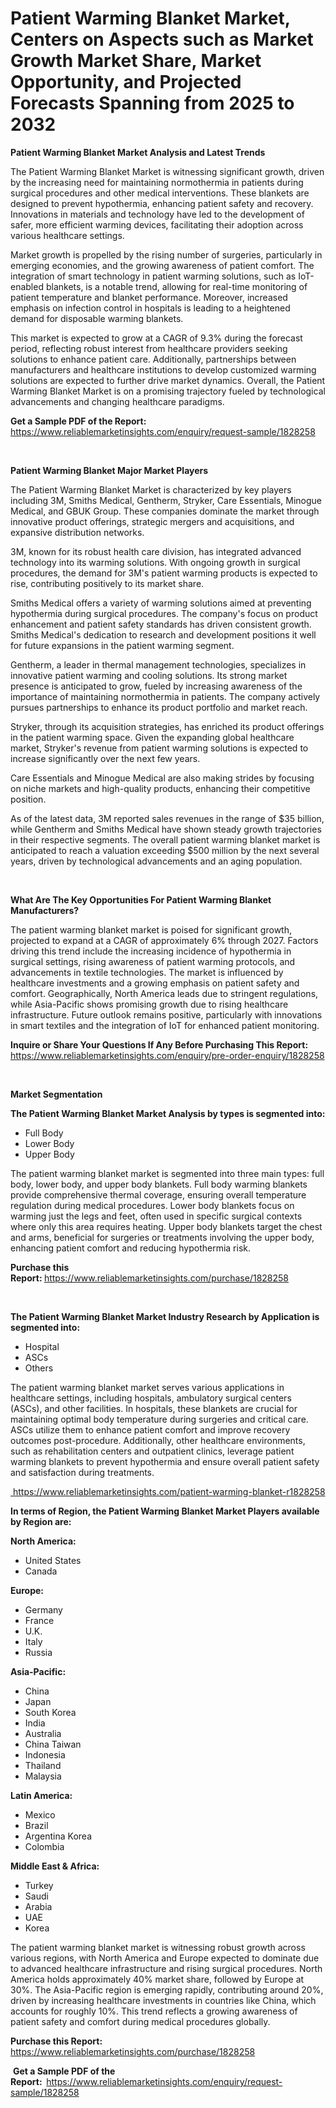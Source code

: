 <p><h1>Patient Warming Blanket Market, Centers on Aspects such as Market Growth Market Share, Market Opportunity, and Projected Forecasts Spanning from 2025 to 2032</h1></p><p><strong>Patient Warming Blanket Market Analysis and Latest Trends</strong></p>
<p><p>The Patient Warming Blanket Market is witnessing significant growth, driven by the increasing need for maintaining normothermia in patients during surgical procedures and other medical interventions. These blankets are designed to prevent hypothermia, enhancing patient safety and recovery. Innovations in materials and technology have led to the development of safer, more efficient warming devices, facilitating their adoption across various healthcare settings.</p><p>Market growth is propelled by the rising number of surgeries, particularly in emerging economies, and the growing awareness of patient comfort. The integration of smart technology in patient warming solutions, such as IoT-enabled blankets, is a notable trend, allowing for real-time monitoring of patient temperature and blanket performance. Moreover, increased emphasis on infection control in hospitals is leading to a heightened demand for disposable warming blankets.</p><p>This market is expected to grow at a CAGR of 9.3% during the forecast period, reflecting robust interest from healthcare providers seeking solutions to enhance patient care. Additionally, partnerships between manufacturers and healthcare institutions to develop customized warming solutions are expected to further drive market dynamics. Overall, the Patient Warming Blanket Market is on a promising trajectory fueled by technological advancements and changing healthcare paradigms.</p></p>
<p><strong>Get a Sample PDF of the Report:&nbsp;</strong> <a href="https://www.reliablemarketinsights.com/enquiry/request-sample/1828258?utm_campaign=2934&utm_medium=2&utm_source=Github&utm_content=ia&utm_term=13042025&utm_id=patient-warming-blanket">https://www.reliablemarketinsights.com/enquiry/request-sample/1828258</a></p>
<p>&nbsp;</p>
<p><strong>Patient Warming Blanket Major Market Players</strong></p>
<p><p>The Patient Warming Blanket Market is characterized by key players including 3M, Smiths Medical, Gentherm, Stryker, Care Essentials, Minogue Medical, and GBUK Group. These companies dominate the market through innovative product offerings, strategic mergers and acquisitions, and expansive distribution networks.</p><p>3M, known for its robust health care division, has integrated advanced technology into its warming solutions. With ongoing growth in surgical procedures, the demand for 3M's patient warming products is expected to rise, contributing positively to its market share.</p><p>Smiths Medical offers a variety of warming solutions aimed at preventing hypothermia during surgical procedures. The company's focus on product enhancement and patient safety standards has driven consistent growth. Smiths Medical's dedication to research and development positions it well for future expansions in the patient warming segment.</p><p>Gentherm, a leader in thermal management technologies, specializes in innovative patient warming and cooling solutions. Its strong market presence is anticipated to grow, fueled by increasing awareness of the importance of maintaining normothermia in patients. The company actively pursues partnerships to enhance its product portfolio and market reach.</p><p>Stryker, through its acquisition strategies, has enriched its product offerings in the patient warming space. Given the expanding global healthcare market, Stryker's revenue from patient warming solutions is expected to increase significantly over the next few years.</p><p>Care Essentials and Minogue Medical are also making strides by focusing on niche markets and high-quality products, enhancing their competitive position.</p><p>As of the latest data, 3M reported sales revenues in the range of $35 billion, while Gentherm and Smiths Medical have shown steady growth trajectories in their respective segments. The overall patient warming blanket market is anticipated to reach a valuation exceeding $500 million by the next several years, driven by technological advancements and an aging population.</p></p>
<p>&nbsp;</p>
<p><strong>What Are The Key Opportunities For Patient Warming Blanket Manufacturers?</strong></p>
<p><p>The patient warming blanket market is poised for significant growth, projected to expand at a CAGR of approximately 6% through 2027. Factors driving this trend include the increasing incidence of hypothermia in surgical settings, rising awareness of patient warming protocols, and advancements in textile technologies. The market is influenced by healthcare investments and a growing emphasis on patient safety and comfort. Geographically, North America leads due to stringent regulations, while Asia-Pacific shows promising growth due to rising healthcare infrastructure. Future outlook remains positive, particularly with innovations in smart textiles and the integration of IoT for enhanced patient monitoring.</p></p>
<p><strong>Inquire or Share Your Questions If Any Before Purchasing This Report:</strong> <a href="https://www.reliablemarketinsights.com/enquiry/pre-order-enquiry/1828258?utm_campaign=2934&utm_medium=2&utm_source=Github&utm_content=ia&utm_term=13042025&utm_id=patient-warming-blanket">https://www.reliablemarketinsights.com/enquiry/pre-order-enquiry/1828258</a></p>
<p>&nbsp;</p>
<p><strong>Market Segmentation</strong></p>
<p><strong>The Patient Warming Blanket Market Analysis by types is segmented into:</strong></p>
<p><ul><li>Full Body</li><li>Lower Body</li><li>Upper Body</li></ul></p>
<p><p>The patient warming blanket market is segmented into three main types: full body, lower body, and upper body blankets. Full body warming blankets provide comprehensive thermal coverage, ensuring overall temperature regulation during medical procedures. Lower body blankets focus on warming just the legs and feet, often used in specific surgical contexts where only this area requires heating. Upper body blankets target the chest and arms, beneficial for surgeries or treatments involving the upper body, enhancing patient comfort and reducing hypothermia risk.</p></p>
<p><strong>Purchase this Report:&nbsp;</strong><a href="https://www.reliablemarketinsights.com/purchase/1828258?utm_campaign=2934&utm_medium=2&utm_source=Github&utm_content=ia&utm_term=13042025&utm_id=patient-warming-blanket">https://www.reliablemarketinsights.com/purchase/1828258</a></p>
<p>&nbsp;</p>
<p><strong>The Patient Warming Blanket Market Industry Research by Application is segmented into:</strong></p>
<p><ul><li>Hospital</li><li>ASCs</li><li>Others</li></ul></p>
<p><p>The patient warming blanket market serves various applications in healthcare settings, including hospitals, ambulatory surgical centers (ASCs), and other facilities. In hospitals, these blankets are crucial for maintaining optimal body temperature during surgeries and critical care. ASCs utilize them to enhance patient comfort and improve recovery outcomes post-procedure. Additionally, other healthcare environments, such as rehabilitation centers and outpatient clinics, leverage patient warming blankets to prevent hypothermia and ensure overall patient safety and satisfaction during treatments.</p></p>
<p><a href="https://www.reliablemarketinsights.com/patient-warming-blanket-r1828258?utm_campaign=2934&utm_medium=2&utm_source=Github&utm_content=ia&utm_term=13042025&utm_id=patient-warming-blanket">&nbsp;https://www.reliablemarketinsights.com/patient-warming-blanket-r1828258</a></p>
<p><strong>In terms of Region, the Patient Warming Blanket Market Players available by Region are:</strong></p>
<p>
    <p> <strong> North America: </strong>
        <ul>
            <li>United States</li>
            <li>Canada</li>
        </ul>
        </p> 
    <p> <strong> Europe: </strong>
        <ul>
            <li>Germany</li>
            <li>France</li>
            <li>U.K.</li>
            <li>Italy</li>
            <li>Russia</li>
        </ul>
        </p> 
    <p> <strong> Asia-Pacific: </strong>
        <ul>
            <li>China</li>
            <li>Japan</li>
            <li>South Korea</li>
            <li>India</li>
            <li>Australia</li>
            <li>China Taiwan</li>
            <li>Indonesia</li>
            <li>Thailand</li>
            <li>Malaysia</li>
        </ul>
        </p> 
    <p> <strong> Latin America: </strong>
        <ul>
            <li>Mexico</li>
            <li>Brazil</li>
            <li>Argentina Korea</li>
            <li>Colombia</li>
        </ul>
        </p> 
    <p> <strong> Middle East & Africa: </strong>
        <ul>
            <li>Turkey</li>
            <li>Saudi</li>
            <li>Arabia</li>
            <li>UAE</li>
            <li>Korea</li>
        </ul>
    </p>
    </p>
<p><p>The patient warming blanket market is witnessing robust growth across various regions, with North America and Europe expected to dominate due to advanced healthcare infrastructure and rising surgical procedures. North America holds approximately 40% market share, followed by Europe at 30%. The Asia-Pacific region is emerging rapidly, contributing around 20%, driven by increasing healthcare investments in countries like China, which accounts for roughly 10%. This trend reflects a growing awareness of patient safety and comfort during medical procedures globally.</p></p>
<p><strong>Purchase this Report: </strong><a href="https://www.reliablemarketinsights.com/purchase/1828258?utm_campaign=2934&utm_medium=2&utm_source=Github&utm_content=ia&utm_term=13042025&utm_id=patient-warming-blanket">https://www.reliablemarketinsights.com/purchase/1828258</a></p>
<p>&nbsp;<strong>Get a Sample PDF of the Report:&nbsp;&nbsp;</strong><a href="https://www.reliablemarketinsights.com/enquiry/request-sample/1828258?utm_campaign=2934&utm_medium=2&utm_source=Github&utm_content=ia&utm_term=13042025&utm_id=patient-warming-blanket">https://www.reliablemarketinsights.com/enquiry/request-sample/1828258</a></p>
<p><strong></strong></p>
<p><p></p><p></p><p></p></p>